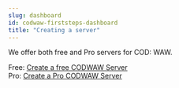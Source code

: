 ```yaml
---
slug: dashboard
id: codwaw-firststeps-dashboard
title: "Creating a server"
---
```


We offer both free and Pro servers for COD: WAW.

Free: [Create a free CODWAW Server](https://fshost.me/free/codwaw)<br />
Pro: [Create a Pro CODWAW Server](https://fshost.me/pro/pricing/codwaw)
